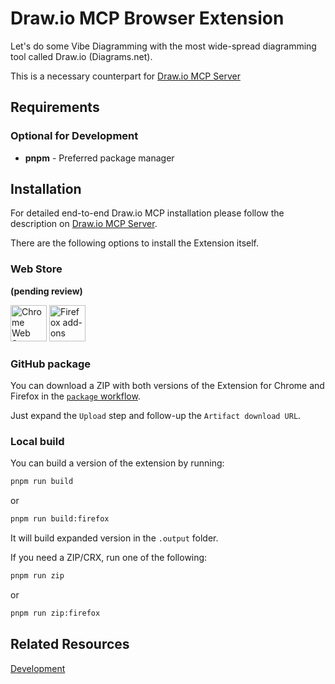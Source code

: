# Draw.io MCP Browser Extension

Let's do some Vibe Diagramming with the most wide-spread diagramming tool called Draw.io (Diagrams.net).

This is a necessary counterpart for [Draw.io MCP Server](https://github.com/lgazo/drawio-mcp-server)

## Requirements

### Optional for Development
- **pnpm** - Preferred package manager

## Installation

For detailed end-to-end Draw.io MCP installation please follow the description on [Draw.io MCP Server](https://github.com/lgazo/drawio-mcp-server).

There are the following options to install the Extension itself.

### Web Store

**(pending review)**

<p>
  <a href="https://chrome.google.com/webstore/detail/drawio-mcp-extension/okdbbjbbccdhhfaefmcmekalmmdjjide">
    <picture>
      <source srcset="https://i.imgur.com/XBIE9pk.png" media="(prefers-color-scheme: dark)" />
      <img height="58" src="https://i.imgur.com/oGxig2F.png" alt="Chrome Web Store" /></picture
  ></a>
  <a href="https://addons.mozilla.org/en-US/firefox/addon/drawio-mcp-extension/">
    <picture>
      <source srcset="https://i.imgur.com/ZluoP7T.png" media="(prefers-color-scheme: dark)" />
      <img height="58" src="https://i.imgur.com/4PobQqE.png" alt="Firefox add-ons" /></picture
  ></a>
</p>

### GitHub package

You can download a ZIP with both versions of the Extension for Chrome and Firefox in the [`package` workflow](https://github.com/lgazo/drawio-mcp-extension/actions/workflows/package.yml).

Just expand the `Upload` step and follow-up the `Artifact download URL`.

### Local build

You can build a version of the extension by running:

```sh
pnpm run build
```

or

```sh
pnpm run build:firefox
```

It will build expanded version in the `.output` folder.

If you need a ZIP/CRX, run one of the following:

```sh
pnpm run zip
```

or

```sh
pnpm run zip:firefox
```

## Related Resources

[Development](./DEVELOPMENT.md)
